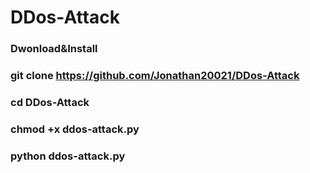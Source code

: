 # DDos-Attack


### Dwonload&Install

### git clone https://github.com/Jonathan20021/DDos-Attack

### cd DDos-Attack

### chmod +x ddos-attack.py

### python ddos-attack.py


